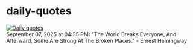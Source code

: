 # daily-quotes
[![Daily quotes](https://github.com/ceepu8/daily-quotes/actions/workflows/daily-quote.yml/badge.svg)](https://github.com/ceepu8/daily-quotes/actions/workflows/daily-quote.yml)<br/>
September 07, 2025 at 04:35 PM: "The World Breaks Everyone, And Afterward, Some Are Strong At The Broken Places." - Ernest Hemingway
